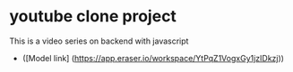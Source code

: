 # youtube clone project

This is a video series on backend with javascript

- ([Model link] (https://app.eraser.io/workspace/YtPqZ1VogxGy1jzIDkzj))